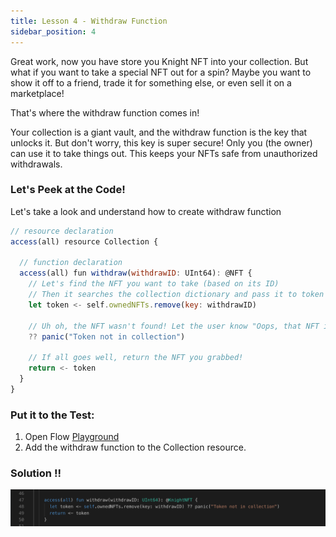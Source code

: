 ```yaml
---
title: Lesson 4 - Withdraw Function
sidebar_position: 4
---
```


Great work, now you have store you Knight NFT into your collection. But what if you want to take a special NFT out for a spin? Maybe you want to show it off to a friend, trade it for something else, or even sell it on a marketplace!

That's where the withdraw function comes in!

Your collection is a giant vault, and the withdraw function is the key that unlocks it. But don't worry, this key is super secure! Only you (the owner) can use it to take things out. This keeps your NFTs safe from unauthorized withdrawals.

### Let's Peek at the Code!

Let's take a look and understand how to create withdraw function

```jsx
// resource declaration
access(all) resource Collection {

  // function declaration
  access(all) fun withdraw(withdrawID: UInt64): @NFT {
    // Let's find the NFT you want to take (based on its ID)
    // Then it searches the collection dictionary and pass it to token
    let token <- self.ownedNFTs.remove(key: withdrawID)

    // Uh oh, the NFT wasn't found! Let the user know "Oops, that NFT isn't in your collection!"
    ?? panic("Token not in collection")

    // If all goes well, return the NFT you grabbed!
    return <- token
  }
}
```

### **Put it to the Test:**

1. Open Flow [Playground](https://play.flow.com/)
2. Add the withdraw function to the Collection resource.

### Solution !!

![Alt text](image-12.png)
